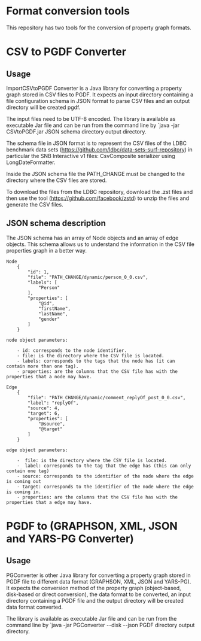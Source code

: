 # Format conversion tools
This repository has two tools for the conversion of property graph formats. 

# CSV to PGDF Converter

## Usage

ImportCSVtoPGDF Converter is a Java library for converting a property graph stored in CSV files to PGDF.  It expects an input directory containing a file configuration schema in JSON format to parse CSV files and an output directory will be created pgdf.

The input files need to be UTF-8 encoded. The library is available as executable Jar file and can be run from the command line by `java -jar CSVtoPGDF.jar JSON schema directory output directory.


The schema file in JSON format is to represent the CSV files of the LDBC benchmark data sets (https://github.com/ldbc/data-sets-surf-repository) in particular the SNB Interactive v1 files: CsvComposite serializer using LongDateFormatter. 

Inside the JSON schema file the PATH_CHANGE must be changed to the directory where the CSV files are stored.

To download the files from the LDBC repository, download the .zst files and then use the tool (https://github.com/facebook/zstd) to unzip the files and generate the CSV files.


## JSON schema description

The JSON schema has an array of Node objects and an array of edge objects. This schema allows us to understand the information in the CSV file properties graph in a better way. 

    Node 
        {
			"id": 1,
			"file": "PATH_CHANGE/dynamic/person_0_0.csv",
			"labels": [
				"Person"	
			],
			"properties": [
				"@id",
				"firstName",
				"lastName",
				"gender"
			]
		}

    node object parameters:

        - id: corresponds to the node identifier.
        - file: is the directory where the CSV file is located.
        - labels: corresponds to the tags that the node has (it can contain more than one tag).
        - properties: are the columns that the CSV file has with the properties that a node may have.
    
    Edge
        {
			"file": "PATH_CHANGE/dynamic/comment_replyOf_post_0_0.csv",
			"label": "replyOf",
			"source": 4,
			"target": 6,
			"properties": [
				"@source",
				"@target"
			]
		}

    edge object parameters:

        -  file: is the directory where the CSV file is located.
        -  label: corresponds to the tag that the edge has (this can only contain one tag)
        - source: corresponds to the identifier of the node where the edge is coming out
        - target: corresponds to the identifier of the node where the edge is coming in.
        - properties: are the columns that the CSV file has with the properties that a edge may have.


# PGDF to (GRAPHSON, XML, JSON and YARS-PG Converter)

## Usage

PGConverter is other Java library for converting a property graph stored in PGDF file to different data format (GRAPHSON, XML, JSON and YARS-PG). It expects the conversion method of the property graph (object-based, disk-based or direct conversion), the data format to be converted, an input directory containing a PGDF file and the output directory will be created data format converted.

The library is available as executable Jar file and can be run from the command line by `java -jar PGConverter --disk --json PGDF directory output directory.
